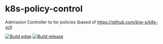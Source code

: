 # k8s-policy-control
Admission Controller to for policies (based of https://github.com/bjw-s/k8s-ycl)

[![Build edge](https://github.com/aumer-amr/k8s-policy-control/actions/workflows/build-edge.yaml/badge.svg)](https://github.com/aumer-amr/k8s-policy-control/actions/workflows/build-edge.yaml)
[![Build release](https://github.com/aumer-amr/k8s-policy-control/actions/workflows/build-release.yaml/badge.svg)](https://github.com/aumer-amr/k8s-policy-control/actions/workflows/build-release.yaml)